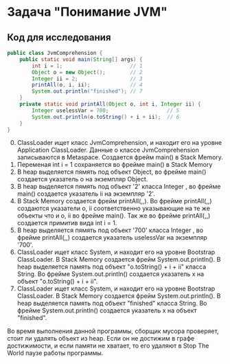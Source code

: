 # Задача "Понимание JVM"


## Код для исследования
```java
public class JvmComprehension {
    public static void main(String[] args) {
        int i = 1;                      // 1
        Object o = new Object();        // 2
        Integer ii = 2;                 // 3
        printAll(o, i, ii);             // 4
        System.out.println("finished"); // 7
    }
    private static void printAll(Object o, int i, Integer ii) {
        Integer uselessVar = 700;                   // 5
        System.out.println(o.toString() + i + ii);  // 6
    }
}
```

0. ClassLoader ищет класс JvmComprehension, и находит его на уровне Application ClassLoader. Данные о классе JvmComprehension записываются в Metaspace. Создается фрейм main() в Stack Memory.
1. Переменая int i = 1 сохраняется во фрейме main() в Stack Memory
2. В heap выделяется пямять под объект Object, во фрейме main() создается указатель o на экземпляр Object.
3. В heap выделяется пямять под объект '2' класса Integer , во фрейме main() создается указатель ii на экземпляр '2'.
4. В Stack Memory создается фрейм printAll(,,). Во фрейме printAll(,,) создаются указатели o, ii соответственно указывающие на те же объекты что и o, ii во фрейме main(). Так же во фрейме printAll(,,) создается примитив вида int i = 1.
5. В heap выделяется пямять под объект '700' класса Integer , во фрейме printAll(,,) создается указатель uselessVar на экземпляр '700'. 
6. ClassLoader ищет класс System, и находит его на уровне Bootstrap ClassLoader. В Stack Memory создается фрейм System.out.println(). В heap выделяется память под объект "o.toString() + i + ii" класса String. Во фрейме System.out.println() создается указатель x на объект "o.toString() + i + ii".
7. ClassLoader ищет класс System, и находит его на уровне Bootstrap ClassLoader. В Stack Memory создается фрейм System.out.println(). В heap выделяется память под объект "finished" класса String. Во фрейме System.out.println() создается указатель x на объект "finished".

Во время выполнения данной программы, сборщик мусора проверяет, стоит ли удалять объект из heap. Если он не достижим в графе достижимости, и если памяти не хватает, то его удаляют в Stop The World паузе работы программы.